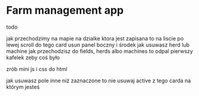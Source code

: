 # Farm management app

todo

jak przechodzimy na mapie na dzialke ktora jest zapisana to na liscie po lewej scroll do tego card
usun panel boczny i środek jak usuwasz herd lub machine
jak przechodzisz do fields, herds albo machines to odpal pierwszy kafelek zeby coś było

zrób mini js i css do html


jak usuwasz pole inne niż zaznaczone to nie usuwaj active z tego carda na którym jesteś